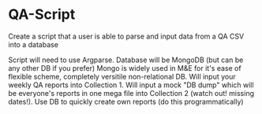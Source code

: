 # QA-Script

Create a script that a user is able to parse and input data from a QA CSV into a database​

Script will need to use Argparse​. 
Database will be MongoDB (but can be any other DB if you prefer) Mongo is widely used in M&E for it's ease of flexible scheme, completely versitile non-relational DB​. 
Will input your weekly QA reports into Collection 1​. 
Will input a mock "DB dump" which will be everyone's reports in one mega file into Collection 2 (watch out! missing dates!). 
Use DB to quickly create own reports (do this programmatically)
